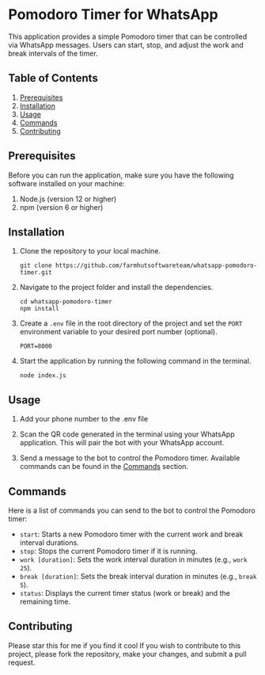 # Pomodoro Timer for WhatsApp

This application provides a simple Pomodoro timer that can be controlled via WhatsApp messages. Users can start, stop, and adjust the work and break intervals of the timer.

## Table of Contents

1. [Prerequisites](#prerequisites)
2. [Installation](#installation)
3. [Usage](#usage)
4. [Commands](#commands)
5. [Contributing](#contributing)

## Prerequisites

Before you can run the application, make sure you have the following software installed on your machine:

1. Node.js (version 12 or higher)
2. npm (version 6 or higher)

## Installation

1. Clone the repository to your local machine.
   ```
   git clone https://github.com/farmhutsoftwareteam/whatsapp-pomodoro-timer.git
   ```

2. Navigate to the project folder and install the dependencies.
   ```
   cd whatsapp-pomodoro-timer
   npm install
   ```

3. Create a `.env` file in the root directory of the project and set the `PORT` environment variable to your desired port number (optional).
   ```
   PORT=8000
   ```

4. Start the application by running the following command in the terminal.
   ```
   node index.js
   ```

## Usage

1. Add your phone number to the .env file

2. Scan the QR code generated in the terminal using your WhatsApp application. This will pair the bot with your WhatsApp account.

3. Send a message to the bot to control the Pomodoro timer. Available commands can be found in the [Commands](#commands) section.

## Commands

Here is a list of commands you can send to the bot to control the Pomodoro timer:

- `start`: Starts a new Pomodoro timer with the current work and break interval durations.
- `stop`: Stops the current Pomodoro timer if it is running.
- `work [duration]`: Sets the work interval duration in minutes (e.g., `work 25`).
- `break [duration]`: Sets the break interval duration in minutes (e.g., `break 5`).
- `status`: Displays the current timer status (work or break) and the remaining time.

## Contributing
Please star this for me if you find it cool
If you wish to contribute to this project, please fork the repository, make your changes, and submit a pull request.